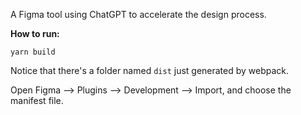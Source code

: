 A Figma tool using ChatGPT to accelerate the design process.

**How to run:**

`yarn build`

Notice that there's a folder named `dist` just generated by webpack.

Open Figma --> Plugins --> Development --> Import, and choose the manifest file.

